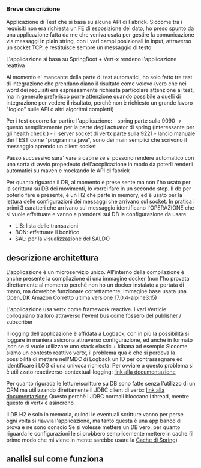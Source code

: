 ### Breve descrizione

Applicazione di Test che si basa su alcune API di Fabrick.
Siccome tra i requisiti non era richiesta un FE di esposizione del dato, ho preso spunto da una applicazione fatta da me che veniva usata per gestire la comunicazione via messaggi in plain string, con i vari campi posizionali in input, attraverso un socket TCP, e restituisce sempre un messaggio di testo

L'applicazione si basa su SpringBoot + Vert-x rendeno l'applicazione reattiva

Al momento e' mancante della parte di test automatici, ho solo fatto tre test di integrazione che prendano diano il risultato come volevo (vero che nei word dei requisiti era espressamente richiesta particolare attenzione ai test, ma in generale preferisco porre attenzione quando possibile a quelli di integrazione per vedere il risultato, perchè non è richiesto un grande lavoro "logico" sulle API o altri algoritmi completti)

Per i test occorre far partire l'applicazione:
	- spring parte sulla 9090 -> questo semplicemente per la parte degli actuator di spring (interessante per gli health check )
	- il server socket di vertx parte sulla 9221
	- lancio manuale dei TEST come "programma java", sono dei main semplici che scrivono il messaggio aprendo un client socket
	
Passo successivo sara' vare a capire se si possono rendere automatico con una sorta di avvio propedeuto dell'accplicazione in modo da poterli renderli automatici su maven e mockando le API di fabrick

Per quanto riguarda il DB, al momento  è prese sente ma non l'ho usato per la scrittura su DB dei movimenti, lo vorrei fare in un secondo step.
Il db per poterlo fare è presente, è un H2 che parte in memory, ed è usato per la lettura delle configurazioni dei messaggi che arrivano sul socket.
In pratica i primi 3 caratteri che arrivano sul messaggio identificano l'OPERAZIONE che si vuole effettuare e vanno a prendersi sul DB la configurazione da usare
- LIS: lista delle transazioni
- BON: effettuare il bonifico
- SAL: per la visualizzazione del SALDO

## descrizione architettura

L'applicazione è un microservizio unico. All'interno della compilazione è anche presente la compilazione di una immagine docker (non l'ho provata direttamente al momento perchè non ho un docker instalato a portata di mano, ma dovrebbe funzionare correttamente, immagine base usata una OpenJDK Amazon Corretto ultima versione 17.0.4-alpine3.15)

L'applicazione usa vertx come framework reactive. I vari Verticle colloquiano tra loro attraverso l'event bus come fossero del publisher / subscriber

Il logging dell'applicazione è affidata a Logback, con in più la possibilità si loggare in maniera asicrona attraverso configurazione, ed anche in formato json se si vuole utilizzare uno stack elastic + kibana ad esempio
Siccome siamo un contesto reattivo vertx, il problema qua è che si perdeva la possibilità di mettere nell'MDC di Logback un ID per contrassegnare ed identificare i LOG di una univoca richiesta. Per ovviare a questo problema si è utilizzato reactiverse-contextual-logging: [link alla documentazione]( https://reactiverse.io/reactiverse-contextual-logging/)

Per quanto rigurada le letture/scritture su DB sono fatte senza l'utilizzo di un ORM ma utilizzando direttamente il JDBC client di vertx: [link alla documentazione](https://vertx.io/docs/vertx-jdbc-client/java/)
Questo perchè i JDBC normali bloccano i thread, mentre questo di vertx è asincrono

Il DB H2 è solo in memoria, quindi le eventuali scritture vanno per perse ogni volta si riavvia l'applicazione, ma tanto questa è una app banco di prova e ne sono conscio
Se si volesse mettere un DB vero, per quanto riguarda le configurazioni le si probbero semplicemente mettere in cache (il primo modo che mi viene in mente sarebbe usare la [Cache di Spring](https://spring.io/guides/gs/caching/))
## analisi sul come funziona

 